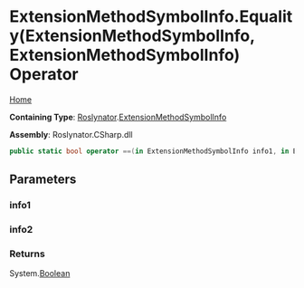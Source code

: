# ExtensionMethodSymbolInfo\.Equality\(ExtensionMethodSymbolInfo, ExtensionMethodSymbolInfo\) Operator

[Home](../../../README.md)

**Containing Type**: [Roslynator](../../README.md)\.[ExtensionMethodSymbolInfo](../README.md)

**Assembly**: Roslynator\.CSharp\.dll

```csharp
public static bool operator ==(in ExtensionMethodSymbolInfo info1, in ExtensionMethodSymbolInfo info2)
```

## Parameters

### info1





### info2





### Returns

System\.[Boolean](https://docs.microsoft.com/en-us/dotnet/api/system.boolean)

